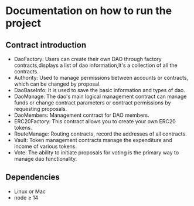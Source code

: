 # Documentation on how to run the project

## Contract introduction
- DaoFactory: Users can create their own DAO through factory contracts,displays a list of dao information,It's a collection of all the contracts.
- Authority: Used to manage permissions between accounts or contracts, which can be changed by proposal.
- DaoBaseInfo: It is used to save the basic information and types of dao.
- DaoManage: The dao's main logical management contract can manage funds or change contract parameters or contract permissions by requesting proposals.
- DaoMembers: Management contract for DAO members.
- ERC20Factory: This contract allows you to create your own ERC20 tokens.
- RouteManage: Routing contracts, record the addresses of all contracts.
- Vault: Token management contracts manage the expenditure and income of various tokens.
- Vote: The ability to initiate proposals for voting is the primary way to manage dao functionality.
## Dependencies

- Linux or Mac
- node ≥ 14



